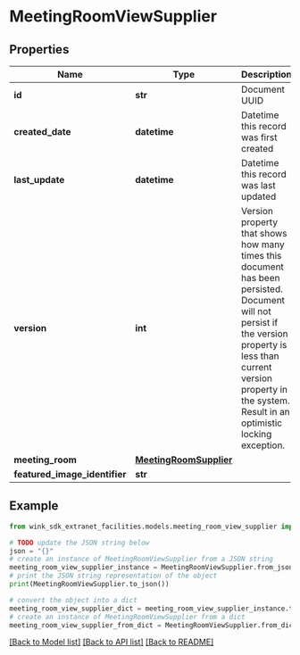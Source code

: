 # MeetingRoomViewSupplier


## Properties

Name | Type | Description | Notes
------------ | ------------- | ------------- | -------------
**id** | **str** | Document UUID | [optional] 
**created_date** | **datetime** | Datetime this record was first created | [optional] 
**last_update** | **datetime** | Datetime this record was last updated | [optional] 
**version** | **int** | Version property that shows how many times this document has been persisted. Document will not persist if the version property is less than current version property in the system. Result in an optimistic locking exception. | [optional] 
**meeting_room** | [**MeetingRoomSupplier**](MeetingRoomSupplier.md) |  | 
**featured_image_identifier** | **str** |  | [optional] 

## Example

```python
from wink_sdk_extranet_facilities.models.meeting_room_view_supplier import MeetingRoomViewSupplier

# TODO update the JSON string below
json = "{}"
# create an instance of MeetingRoomViewSupplier from a JSON string
meeting_room_view_supplier_instance = MeetingRoomViewSupplier.from_json(json)
# print the JSON string representation of the object
print(MeetingRoomViewSupplier.to_json())

# convert the object into a dict
meeting_room_view_supplier_dict = meeting_room_view_supplier_instance.to_dict()
# create an instance of MeetingRoomViewSupplier from a dict
meeting_room_view_supplier_from_dict = MeetingRoomViewSupplier.from_dict(meeting_room_view_supplier_dict)
```
[[Back to Model list]](../README.md#documentation-for-models) [[Back to API list]](../README.md#documentation-for-api-endpoints) [[Back to README]](../README.md)


